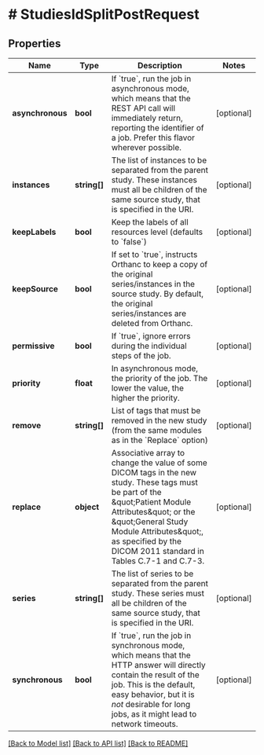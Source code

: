 # # StudiesIdSplitPostRequest

## Properties

Name | Type | Description | Notes
------------ | ------------- | ------------- | -------------
**asynchronous** | **bool** | If &#x60;true&#x60;, run the job in asynchronous mode, which means that the REST API call will immediately return, reporting the identifier of a job. Prefer this flavor wherever possible. | [optional]
**instances** | **string[]** | The list of instances to be separated from the parent study. These instances must all be children of the same source study, that is specified in the URI. | [optional]
**keepLabels** | **bool** | Keep the labels of all resources level (defaults to &#x60;false&#x60;) | [optional]
**keepSource** | **bool** | If set to &#x60;true&#x60;, instructs Orthanc to keep a copy of the original series/instances in the source study. By default, the original series/instances are deleted from Orthanc. | [optional]
**permissive** | **bool** | If &#x60;true&#x60;, ignore errors during the individual steps of the job. | [optional]
**priority** | **float** | In asynchronous mode, the priority of the job. The lower the value, the higher the priority. | [optional]
**remove** | **string[]** | List of tags that must be removed in the new study (from the same modules as in the &#x60;Replace&#x60; option) | [optional]
**replace** | **object** | Associative array to change the value of some DICOM tags in the new study. These tags must be part of the \&quot;Patient Module Attributes\&quot; or the \&quot;General Study Module Attributes\&quot;, as specified by the DICOM 2011 standard in Tables C.7-1 and C.7-3. | [optional]
**series** | **string[]** | The list of series to be separated from the parent study. These series must all be children of the same source study, that is specified in the URI. | [optional]
**synchronous** | **bool** | If &#x60;true&#x60;, run the job in synchronous mode, which means that the HTTP answer will directly contain the result of the job. This is the default, easy behavior, but it is *not* desirable for long jobs, as it might lead to network timeouts. | [optional]

[[Back to Model list]](../../README.md#models) [[Back to API list]](../../README.md#endpoints) [[Back to README]](../../README.md)
